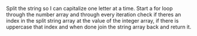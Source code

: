 Split the string so I can capitalize one letter at a time. Start a for loop through the number array and through every iteration check if theres an index in the split string array at the value of the integer array, if there is uppercase that index and when done join the string array back and return it.